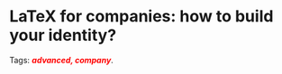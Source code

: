 
LaTeX for companies: how to build your identity?
================================================

Tags: **_<font style="color:red">advanced, company</font>_**.



